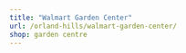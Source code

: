 ```yaml
---
title: "Walmart Garden Center"
url: /orland-hills/walmart-garden-center/
shop: garden centre
---
```

